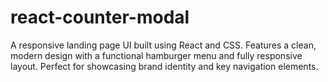 # react-counter-modal
A responsive landing page UI built using React and CSS. Features a clean, modern design with a functional hamburger menu and fully responsive layout. Perfect for showcasing brand identity and key navigation elements.
